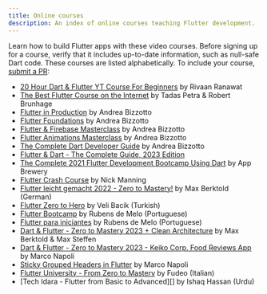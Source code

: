 ```yaml
---
title: Online courses
description: An index of online courses teaching Flutter development.
---
```


Learn how to build Flutter apps with these video courses.
Before signing up for a course, verify that it includes
up-to-date information, such as null-safe Dart code.
These courses are listed alphabetically.
To include your course, [submit a PR][]:

* [20 Hour Dart & Flutter YT Course For Beginners][] by Rivaan Ranawat
* [The Best Flutter Course on the Internet][] by Tadas Petra & Robert Brunhage
* [Flutter in Production][] by Andrea Bizzotto
* [Flutter Foundations][] by Andrea Bizzotto
* [Flutter & Firebase Masterclass][] by Andrea Bizzotto
* [Flutter Animations Masterclass][] by Andrea Bizzotto
* [The Complete Dart Developer Guide][] by Andrea Bizzotto
* [Flutter & Dart - The Complete Guide, 2023 Edition][]
* [The Complete 2021 Flutter Development Bootcamp Using Dart][] by App Brewery
* [Flutter Crash Course][] by Nick Manning
* [Flutter leicht gemacht 2022 - Zero to Mastery!][] by Max Berktold (German)
* [Flutter Zero to Hero][] by Veli Bacik (Turkish)
* [Flutter Bootcamp][] by Rubens de Melo (Portuguese)
* [Flutter para iniciantes][] by Rubens de Melo (Portuguese)
* [Dart & Flutter - Zero to Mastery 2023 + Clean Architecture][] by Max Berktold & Max Steffen
* [Dart & Flutter - Zero to Mastery 2023 - Keiko Corp. Food Reviews App][] by Marco Napoli
* [Sticky Grouped Headers in Flutter][] by Marco Napoli
* [Flutter University - From Zero to Mastery][] by Fudeo (Italian)
* [Tech Idara - Flutter from Basic to Advanced][] by Ishaq Hassan (Urdu)
  
[20 Hour Dart & Flutter YT Course For Beginners]: https://youtu.be/CzRQ9mnmh44
[The Best Flutter Course on the Internet]: https://www.hungrimind.com/learn/flutter
[Flutter in Production]: https://codewithandrea.com/courses/flutter-in-production/
[Flutter Foundations]: https://codewithandrea.com/courses/flutter-foundations/
[Flutter & Firebase Masterclass]: https://codewithandrea.com/courses/flutter-firebase-masterclass/
[Flutter Animations Masterclass]: https://codewithandrea.com/courses/flutter-animations-masterclass/
[The Complete Dart Developer Guide]: https://codewithandrea.com/courses/complete-dart-guide/
[Flutter & Dart - The Complete Guide, 2023 Edition]: https://www.udemy.com/course/learn-flutter-dart-to-build-ios-android-apps/
[The Complete 2021 Flutter Development Bootcamp Using Dart]: https://www.appbrewery.co/p/flutter-development-bootcamp-with-dart/
[Flutter Crash Course]: https://fluttercrashcourse.com/
[Flutter leicht gemacht 2022 - Zero to Mastery!]: https://www.udemy.com/course/dart-flutter-leicht-gemacht/
[Flutter Zero to Hero]: {{site.yt.playlist}}PL1k5oWAuBhgXdw1BbxVGxxWRmkGB1C11l
[Flutter Bootcamp]: https://flutterbootcamp.com.br
[Flutter para iniciantes]: {{site.yt.playlist}}PLS4cqF1_X2syzBpkoSwtmKoREgnp1MhTn
[Dart & Flutter - Zero to Mastery 2023 + Clean Architecture]: https://www.udemy.com/course/flutter-made-easy-zero-to-mastery/?referralCode=CCBFCD16CC71F359EE3C
[Dart & Flutter - Zero to Mastery 2023 - Keiko Corp. Food Reviews App]: https://academy.zerotomastery.io/courses/2092303/lectures/47623876
[Sticky Grouped Headers in Flutter]: https://academy.droidcon.com/course/sticky-grouped-headers-in-flutter
[Flutter University - From Zero to Mastery]: https://www.fudeo.it/?utm_source=flutter_dev
[Tech Idara - Flutter from Basic to Advance]: https://www.youtube.com/playlist?list=PLX97VxArfzkmXeUqUxeKW7XS8oYraH7A5
[submit a PR]: {{site.repo.this}}/pulls
